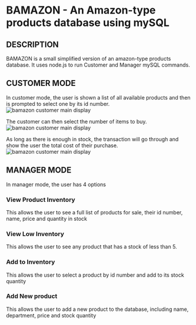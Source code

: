 # BAMAZON - An Amazon-type products database using mySQL

## DESCRIPTION
BAMAZON is a small simplified version of an amazon-type products database.
It uses node.js to run Customer and Manager mySQL commands.

## CUSTOMER MODE
In customer mode, the user is shown a list of all available products and then is prompted
to select one by its id number.
![bamazon customer main display](/images/customer_screenshot_1)

The customer can then select the number of items to buy.
![bamazon customer main display](/images/customer_screenshot_2)

As long as there is enough in stock, the transaction will go through and show the user the total cost of their purchase.
![bamazon customer main display](/images/customer_screenshot_3)

## MANAGER MODE  
In manager mode, the user has 4 options

### View Product Inventory
This allows the user to see a full list of products for sale, their id number, name, price and quantity in stock

### View Low Inventory
This allows the user to see any product that has a stock of less than 5.

### Add to Inventory
This allows the user to select a product by id number and add to its stock quantity

### Add New product
This allows the user to add a new product to the database, including name, department, price and stock quantity
